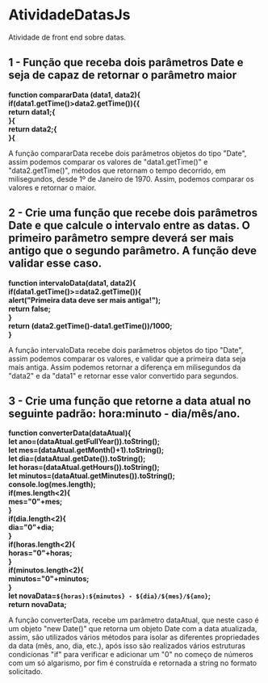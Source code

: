 # AtividadeDatasJs
Atividade de front end sobre datas.

## 1 - Função que receba dois parâmetros Date e seja de capaz de retornar o parâmetro maior
  **function compararData (data1, data2){<br/>
    if(data1.getTime()>data2.getTime()){{<br/>
        return data1;{<br/>
    }{<br/>
    return data2;{<br/>
}{<br/>**

  A função compararData recebe dois parâmetros objetos do tipo "Date", assim podemos comparar os valores de "data1.getTime()" e "data2.getTime()", métodos que retornam o tempo decorrido, em milisegundos, desde 1º de Janeiro de 1970. Assim, podemos comparar os valores e retornar o maior.

## 2 - Crie uma função que recebe dois parâmetros Date e que calcule o intervalo entre as datas. O primeiro parâmetro sempre deverá ser mais antigo que o segundo parâmetro. A função deve validar esse caso. 
 **function intervaloData(data1, data2){<br/>
    if(data1.getTime()>=data2.getTime()){<br/>
        alert("Primeira data deve ser mais antiga!");<br/>
        return false;<br/>
    }<br/>
    return (data2.getTime()-data1.getTime())/1000;<br/>
}<br/>**

 A função intervaloData recebe dois parâmetros objetos do tipo "Date", assim podemos comparar os valores, e validar que a primeira data seja mais antiga. Assim podemos retornar a diferença em milisegundos da "data2" e da "data1" e retornar esse valor convertido para segundos.

 ## 3 - Crie uma função que retorne a data atual no seguinte padrão: hora:minuto - dia/mês/ano.
**function converterData(dataAtual){<br/>
    let ano=(dataAtual.getFullYear()).toString();<br/>
    let mes=(dataAtual.getMonth()+1).toString();<br/>
    let dia=(dataAtual.getDate()).toString();<br/>
    let horas=(dataAtual.getHours()).toString();<br/>
    let minutos=(dataAtual.getMinutes()).toString();<br/>
    console.log(mes.length);<br/>**
    **if(mes.length<2){<br/>
        mes="0"+mes;<br/>
    }<br/>
    if(dia.length<2){<br/>
        dia="0"+dia;<br/>
    }<br/>
    if(horas.length<2){<br/>
        horas="0"+horas;<br/>
    }<br/>
    if(minutos.length<2){<br/>
        minutos="0"+minutos;<br/>
    }<br/>**
    **let novaData=`${horas}:${minutos} - ${dia}/${mes}/${ano}`;<br/>
    return novaData;<br/>**

 A função converterData, recebe um parâmetro dataAtual, que neste caso é um objeto "new Date()" que retorna um objeto Date com a data atualizada, assim, são utilizados vários métodos para isolar as diferentes propriedades da data (mês, ano, dia, etc.), após isso são realizados vários estruturas condicionas "if" para verificar e adicionar um "0" no começo de números com um só algarismo, por fim é construída e retornada a string no formato solicitado.
